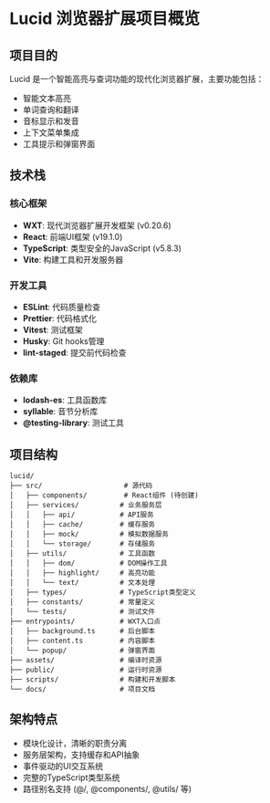 # Lucid 浏览器扩展项目概览

## 项目目的
Lucid 是一个智能高亮与查词功能的现代化浏览器扩展，主要功能包括：
- 智能文本高亮
- 单词查询和翻译
- 音标显示和发音
- 上下文菜单集成
- 工具提示和弹窗界面

## 技术栈

### 核心框架
- **WXT**: 现代浏览器扩展开发框架 (v0.20.6)
- **React**: 前端UI框架 (v19.1.0)
- **TypeScript**: 类型安全的JavaScript (v5.8.3)
- **Vite**: 构建工具和开发服务器

### 开发工具
- **ESLint**: 代码质量检查
- **Prettier**: 代码格式化
- **Vitest**: 测试框架
- **Husky**: Git hooks管理
- **lint-staged**: 提交前代码检查

### 依赖库
- **lodash-es**: 工具函数库
- **syllable**: 音节分析库
- **@testing-library**: 测试工具

## 项目结构

```
lucid/
├── src/                    # 源代码
│   ├── components/         # React组件 (待创建)
│   ├── services/          # 业务服务层
│   │   ├── api/           # API服务
│   │   ├── cache/         # 缓存服务
│   │   ├── mock/          # 模拟数据服务
│   │   └── storage/       # 存储服务
│   ├── utils/             # 工具函数
│   │   ├── dom/           # DOM操作工具
│   │   ├── highlight/     # 高亮功能
│   │   └── text/          # 文本处理
│   ├── types/             # TypeScript类型定义
│   ├── constants/         # 常量定义
│   └── tests/             # 测试文件
├── entrypoints/           # WXT入口点
│   ├── background.ts      # 后台脚本
│   ├── content.ts         # 内容脚本
│   └── popup/             # 弹窗界面
├── assets/                # 编译时资源
├── public/                # 运行时资源
├── scripts/               # 构建和开发脚本
└── docs/                  # 项目文档
```

## 架构特点
- 模块化设计，清晰的职责分离
- 服务层架构，支持缓存和API抽象
- 事件驱动的UI交互系统
- 完整的TypeScript类型系统
- 路径别名支持 (@/, @components/, @utils/ 等)